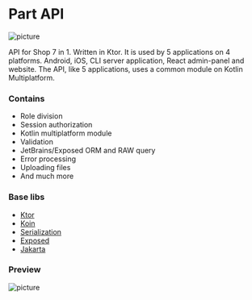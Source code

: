 Part API
===================

![picture](https://keygenqt.github.io/km-shop/data/github-preview/preview-api.png)

API for Shop 7 in 1. Written in Ktor. It is used by 5 applications on 4 platforms. Android, iOS, CLI
server application, React admin-panel and website. The API, like 5 applications, uses a common
module on Kotlin Multiplatform.

### Contains

* Role division
* Session authorization
* Kotlin multiplatform module
* Validation
* JetBrains/Exposed ORM and RAW query
* Error processing
* Uploading files
* And much more

### Base libs

* [Ktor](https://ktor.io/)
* [Koin](https://insert-koin.io/docs/reference/koin-ktor/ktor)
* [Serialization](https://kotlinlang.org/docs/serialization.html)
* [Exposed](https://github.com/JetBrains/Exposed)
* [Jakarta](https://beanvalidation.org/)

### Preview

![picture](/km-shop/data/api/Screenshot_2022-11-17_at_18.04.51.png)